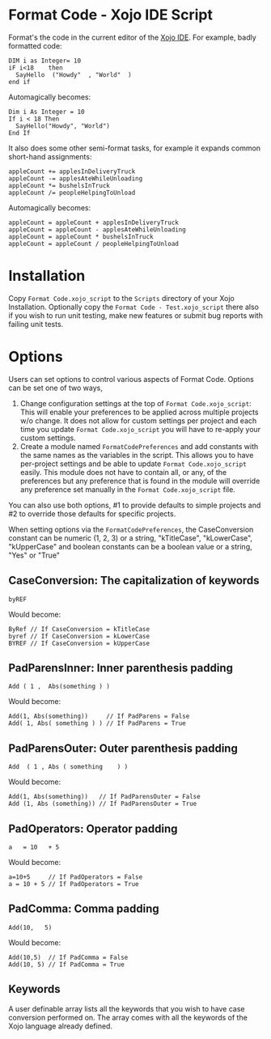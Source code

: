 Format Code - Xojo IDE Script
=============================

Format's the code in the current editor of the [Xojo IDE](http://www.xojo.com).
For example, badly formatted code:

    DIM i as Integer= 10
    iF i<18    then
      SayHello  ("Howdy"  , "World"  )
    end if
    
Automagically becomes:

    Dim i As Integer = 10
    If i < 18 Then
      SayHello("Howdy", "World")
    End If    

It also does some other semi-format tasks, for example it expands common short-hand
assignments:

    appleCount += applesInDeliveryTruck
    appleCount -= applesAteWhileUnloading
    appleCount *= bushelsInTruck
    appleCount /= peopleHelpingToUnload

Automagically becomes:

    appleCount = appleCount + applesInDeliveryTruck
    appleCount = appleCount - applesAteWhileUnloading
    appleCount = appleCount * bushelsInTruck
    appleCount = appleCount / peopleHelpingToUnload

Installation
============

Copy `Format Code.xojo_script` to the `Scripts` directory of your Xojo Installation.
Optionally copy the `Format Code - Test.xojo_script` there also if you wish to run
unit testing, make new features or submit bug reports with failing unit tests.

Options
=======

Users can set options to control various aspects of Format Code. Options can be set one
of two ways, 

1. Change configuration settings at the top of `Format Code.xojo_script`: This will
   enable your preferences to be applied across multiple projects w/o change. It does
   not allow for custom settings per project and each time you update
   `Format Code.xojo_script` you will have to re-apply your custom settings.
2. Create a module named `FormatCodePreferences` and add constants with the same names
   as the variables in the script. This allows you to have per-project settings and
   be able to update `Format Code.xojo_script` easily. This module does not have to
   contain all, or any, of the preferences but any preference that is found in the
   module will override any preference set manually in the `Format Code.xojo_script`
   file.
   
You can also use both options, #1 to provide defaults to simple projects and #2 to override
those defaults for specific projects.

When setting options via the `FormatCodePreferences`, the CaseConversion constant can
be numeric (1, 2, 3) or a string, "kTitleCase", "kLowerCase", "kUpperCase" and boolean
constants can be a boolean value or a string, "Yes" or "True"

CaseConversion: The capitalization of keywords
----------------------------------------------

    byREF

Would become:

    ByRef // If CaseConversion = kTitleCase
    byref // If CaseConversion = kLowerCase
    BYREF // If CaseConversion = kUpperCase

PadParensInner: Inner parenthesis padding
-----------------------------------------

    Add ( 1 ,  Abs(something ) )

Would become:

    Add(1, Abs(something))     // If PadParens = False
    Add( 1, Abs( something ) ) // If PadParens = True

PadParensOuter: Outer parenthesis padding
-----------------------------------------

    Add  ( 1 , Abs ( something    ) )

Would become:

    Add(1, Abs(something))   // If PadParensOuter = False
    Add (1, Abs (something)) // If PadParensOuter = True

PadOperators: Operator padding
------------------------------

    a   = 10   + 5

Would become:

    a=10+5     // If PadOperators = False
    a = 10 + 5 // If PadOperators = True

PadComma: Comma padding
-----------------------

    Add(10,   5)

Would become:

    Add(10,5)  // If PadComma = False
    Add(10, 5) // If PadComma = True

Keywords
--------

A user definable array lists all the keywords that you wish to have case conversion
performed on. The array comes with all the keywords of the Xojo language already defined.